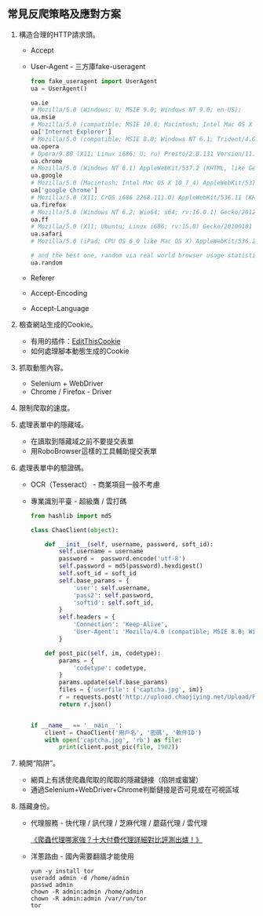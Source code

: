 ## 常見反爬策略及應對方案

1. 構造合理的HTTP請求頭。
   - Accept

   - User-Agent - 三方庫fake-useragent

     ```Python
     from fake_useragent import UserAgent
     ua = UserAgent()
     
     ua.ie
     # Mozilla/5.0 (Windows; U; MSIE 9.0; Windows NT 9.0; en-US);
     ua.msie
     # Mozilla/5.0 (compatible; MSIE 10.0; Macintosh; Intel Mac OS X 10_7_3; Trident/6.0)'
     ua['Internet Explorer']
     # Mozilla/5.0 (compatible; MSIE 8.0; Windows NT 6.1; Trident/4.0; GTB7.4; InfoPath.2; SV1; .NET CLR 3.3.69573; WOW64; en-US)
     ua.opera
     # Opera/9.80 (X11; Linux i686; U; ru) Presto/2.8.131 Version/11.11
     ua.chrome
     # Mozilla/5.0 (Windows NT 6.1) AppleWebKit/537.2 (KHTML, like Gecko) Chrome/22.0.1216.0 Safari/537.2'
     ua.google
     # Mozilla/5.0 (Macintosh; Intel Mac OS X 10_7_4) AppleWebKit/537.13 (KHTML, like Gecko) Chrome/24.0.1290.1 Safari/537.13
     ua['google chrome']
     # Mozilla/5.0 (X11; CrOS i686 2268.111.0) AppleWebKit/536.11 (KHTML, like Gecko) Chrome/20.0.1132.57 Safari/536.11
     ua.firefox
     # Mozilla/5.0 (Windows NT 6.2; Win64; x64; rv:16.0.1) Gecko/20121011 Firefox/16.0.1
     ua.ff
     # Mozilla/5.0 (X11; Ubuntu; Linux i686; rv:15.0) Gecko/20100101 Firefox/15.0.1
     ua.safari
     # Mozilla/5.0 (iPad; CPU OS 6_0 like Mac OS X) AppleWebKit/536.26 (KHTML, like Gecko) Version/6.0 Mobile/10A5355d Safari/8536.25
     
     # and the best one, random via real world browser usage statistic
     ua.random
     ```

   - Referer

   - Accept-Encoding

   - Accept-Language
2. 檢查網站生成的Cookie。
   - 有用的插件：[EditThisCookie](http://www.editthiscookie.com/)
   - 如何處理腳本動態生成的Cookie
3. 抓取動態內容。
   - Selenium + WebDriver
   - Chrome / Firefox - Driver
4. 限制爬取的速度。
5. 處理表單中的隱藏域。
   - 在讀取到隱藏域之前不要提交表單
   - 用RoboBrowser這樣的工具輔助提交表單
6. 處理表單中的驗證碼。
   - OCR（Tesseract） - 商業項目一般不考慮 

   - 專業識別平臺 - 超級鷹 / 雲打碼

     ```Python
     from hashlib import md5
     
     class ChaoClient(object):
     
         def __init__(self, username, password, soft_id):
             self.username = username
             password =  password.encode('utf-8')
             self.password = md5(password).hexdigest()
             self.soft_id = soft_id
             self.base_params = {
                 'user': self.username,
                 'pass2': self.password,
                 'softid': self.soft_id,
             }
             self.headers = {
                 'Connection': 'Keep-Alive',
                 'User-Agent': 'Mozilla/4.0 (compatible; MSIE 8.0; Windows NT 5.1; Trident/4.0)',
             }
     
         def post_pic(self, im, codetype):
             params = {
                 'codetype': codetype,
             }
             params.update(self.base_params)
             files = {'userfile': ('captcha.jpg', im)}
             r = requests.post('http://upload.chaojiying.net/Upload/Processing.php', data=params, files=files, headers=self.headers)
             return r.json()
     
     
     if __name__ == '__main__':
         client = ChaoClient('用戶名', '密碼', '軟件ID')
         with open('captcha.jpg', 'rb') as file:                                                
             print(client.post_pic(file, 1902))                                          
     ```

7. 繞開“陷阱”。
   - 網頁上有誘使爬蟲爬取的爬取的隱藏鏈接（陷阱或蜜罐）
   - 通過Selenium+WebDriver+Chrome判斷鏈接是否可見或在可視區域
8. 隱藏身份。
   - 代理服務 -  快代理 / 訊代理 / 芝麻代理 / 蘑菇代理 / 雲代理

     [《爬蟲代理哪家強？十大付費代理詳細對比評測出爐！》](https://cuiqingcai.com/5094.html)

   - 洋蔥路由 - 國內需要翻牆才能使用

     ```Shell
     yum -y install tor
     useradd admin -d /home/admin
     passwd admin
     chown -R admin:admin /home/admin
     chown -R admin:admin /var/run/tor
     tor
     ```
